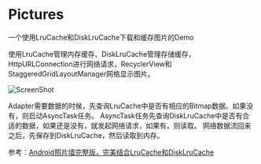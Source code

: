 # Pictures
一个使用LruCache和DiskLruCache下载和缓存图片的Demo

使用LruCache管理内存缓存、DiskLruCache管理存储缓存，HttpURLConnection进行网络请求，RecyclerView和StaggeredGridLayoutManager网格显示图片。

![ScreenShot]()

Adapter需要数据的时候，先查询LruCache中是否有相应的Bitmap数据。如果没有，则启动AsyncTask任务。
AsyncTask任务先查询DiskLruCache中是否有合适的数据，如果还是没有，就发起网络请求，如果有，则读取。
网络数据流回来之后，先保存到DiskLruCache，然后读取到内存。

参考：[Android照片墙完整版，完美结合LruCache和DiskLruCache](http://blog.csdn.net/guolin_blog/article/details/34093441)

